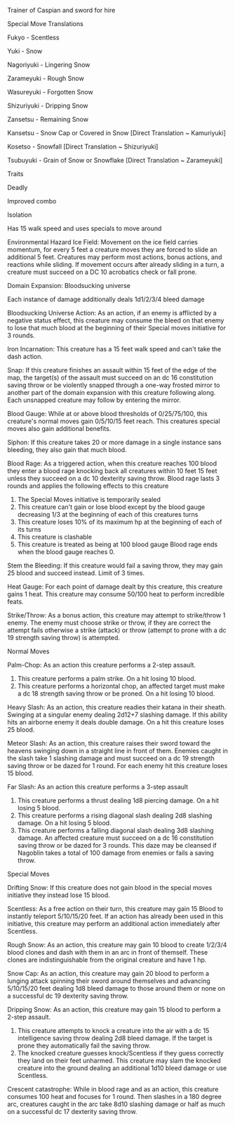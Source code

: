 Trainer of Caspian and sword for hire


Special Move Translations

Fukyo - Scentless

Yuki - Snow

Nagoriyuki - Lingering Snow

Zarameyuki - Rough Snow

Wasureyuki - Forgotten Snow

Shizuriyuki - Dripping Snow

Zansetsu - Remaining Snow

Kansetsu - Snow Cap or Covered in Snow [Direct Translation ~ Kamuriyuki]

Kosetso - Snowfall [Direct Translation ~ Shizuriyuki]

Tsubuyuki - Grain of Snow or Snowflake [Direct Translation ~ Zarameyuki]




Traits

Deadly

Improved combo

Isolation 





Has 15 walk speed and uses specials to move around

Environmental Hazard Ice Field: Movement on the ice field carries momentum, for every 5 feet a creature moves they are forced to slide an additional 5 feet. Creatures may perform most actions, bonus actions, and reactions while sliding. If movement occurs after already sliding in a turn, a creature must succeed on a DC 10 acrobatics check or fall prone.

Domain Expansion: Bloodsucking universe

Each instance of damage additionally deals 1d1/2/3/4 bleed damage

Bloodsucking Universe Action: As an action, if an enemy is afflicted by a negative status effect, this creature may consume the bleed on that enemy to lose that much blood at the beginning of their Special moves initiative for 3 rounds. 

Iron Incarnation: This creature has a 15 feet walk speed and can't take the dash action.

Snap: If this creature finishes an assault within 15 feet of the edge of the map, the target(s) of the assault must succeed on an dc 16 constitution saving throw or be violently snapped through a one-way frosted mirror to another part of the domain expansion with this creature following along. Each unsnapped creature may follow by entering the mirror.

Blood Gauge: While at or above blood thresholds of 0/25/75/100, this creature's normal moves gain 0/5/10/15 feet reach. This creatures special moves also gain additional benefits.

Siphon: If this creature takes 20 or more damage in a single instance sans bleeding, they also gain that much blood.

Blood Rage: As a triggered action, when this creature reaches 100 blood they enter a blood rage knocking back all creatures within 10 feet 15 feet unless they succeed on a dc 10 dexterity saving throw. 
Blood rage lasts 3 rounds and applies the following effects to this creature
1. The Special Moves initiative is temporarily sealed
2. This creature can't gain or lose blood except by the blood gauge decreasing 1/3 at the beginning of each of this creatures turns
3. This creature loses 10% of its maximum hp at the beginning of each of its turns
4. This creature is clashable
5. This creature is treated as being at 100 blood gauge
Blood rage ends when the blood gauge reaches 0.

Stem the Bleeding: If this creature would fail a saving throw, they may gain 25 blood and succeed instead. Limit of 3 times.

Heat Gauge: For each point of damage dealt by this creature, this creature gains 1 heat. This creature may consume 50/100 heat to perform incredible feats.

Strike/Throw: As a bonus action, this creature may attempt to strike/throw 1 enemy. The enemy must choose strike or throw, if they are correct the attempt fails otherwise a strike (attack) or throw (attempt to prone with a dc 19 strength saving throw) is attempted.

Normal Moves

Palm-Chop: As an action this creature performs a 2-step assault.
1. This creature performs a palm strike. On a hit losing 10 blood.
2. This creature performs a horizontal chop, an affected target must make a dc 18 strength saving throw or be proned. On a hit losing 10 blood.

Heavy Slash: As an action, this creature readies their katana in their sheath. Swinging at a singular enemy dealing 2d12+7 slashing damage. If this ability hits an airborne enemy it deals double damage. On a hit this creature loses 25 blood.

Meteor Slash: As an action, this creature raises their sword toward the heavens swinging down in a straight line in front of them. Enemies caught in the slash take 1 slashing damage and must succeed on a dc 19 strength saving throw or be dazed for 1 round. For each enemy hit this creature loses 15 blood.  

Far Slash: As an action this creature performs a 3-step assault
1. This creature performs a thrust dealing 1d8 piercing damage. On a hit losing 5 blood.
2. This creature performs a rising diagonal slash dealing 2d8 slashing damage. On a hit losing 5 blood.
3. This creature performs a falling diagonal slash dealing 3d8 slashing damage. An affected creature must succeed on a dc 16 constitution saving throw or be dazed for 3 rounds. This daze may be cleansed if Nagoblin takes a total of 100 damage from enemies or fails a saving throw.

Special Moves

Drifting Snow: If this creature does not gain blood in the special moves initiative they instead lose 15 blood.

Scentless: As a free action on their turn, this creature may gain 15 Blood to instantly teleport 5/10/15/20 feet. If an action has already been used in this initiative, this creature may perform an additional action immediately after Scentless.

Rough Snow: As an action, this creature may gain 10 blood to create 1/2/3/4 blood clones and dash with them in an arc in front of themself. These clones are indistinguishable from the original creature and have 1 hp. 

Snow Cap: As an action, this creature may gain 20 blood to perform a lunging attack spinning their sword around themselves and advancing 5/10/15/20 feet dealing 1d8 bleed damage to those around them or none on a successful dc 19 dexterity saving throw.

Dripping Snow: As an action, this creature may gain 15 blood to perform a 2-step assault.
1. This creature attempts to knock a creature into the air with a dc 15 intelligence saving throw dealing 2d8 bleed damage. If the target is prone they automatically fail the saving throw. 
2. The knocked creature guesses knock/Scentless if they guess correctly they land on their feet unharmed. This creature may slam the knocked creature into the ground dealing an additional 1d10 bleed damage or use Scentless. 

Crescent catastrophe: While in blood rage and as an action, this creature consumes 100 heat and focuses for 1 round. Then slashes in a 180 degree arc, creatures caught in the arc take 8d10 slashing damage or half as much on a successful dc 17 dexterity saving throw.